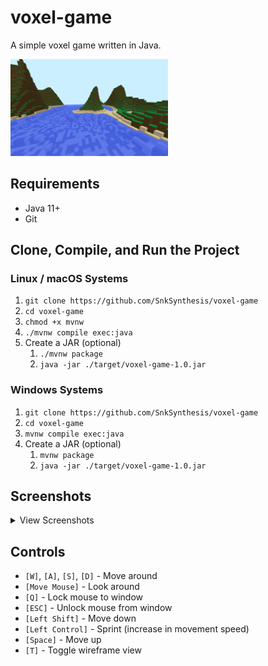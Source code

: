 # voxel-game
A simple voxel game written in Java.

<img src="screenshots/screenshot1.png" alt="Screenshot" width="50%" height="50%">

## Requirements
* Java 11+
* Git

## Clone, Compile, and Run the Project

### Linux / macOS Systems
1. `git clone https://github.com/SnkSynthesis/voxel-game`
2. `cd voxel-game`
3. `chmod +x mvnw `
4. `./mvnw compile exec:java`
5. Create a JAR (optional)
    1. `./mvnw package`
    2. `java -jar ./target/voxel-game-1.0.jar`

### Windows Systems
1. `git clone https://github.com/SnkSynthesis/voxel-game`
2. `cd voxel-game`
3. `mvnw compile exec:java`
4. Create a JAR (optional)
    1. `mvnw package`
    2. `java -jar ./target/voxel-game-1.0.jar`

## Screenshots

<details><summary>View Screenshots</summary>
  
<img src="screenshots/screenshot1.jpg" alt="Screenshot" width="50%" height="50%">
<img src="screenshots/screenshot2.jpg" alt="Screenshot" width="50%" height="50%">
<img src="screenshots/screenshot3.jpg" alt="Screenshot" width="50%" height="50%">
<img src="screenshots/screenshot4.jpg" alt="Screenshot" width="50%" height="50%">
<img src="screenshots/screenshot5.jpg" alt="Screenshot" width="50%" height="50%">
<img src="screenshots/screenshot6.jpg" alt="Screenshot" width="50%" height="50%">
  
</details>

## Controls

* `[W]`, `[A]`, `[S]`, `[D]` - Move around
* `[Move Mouse]` - Look around
* `[Q]` - Lock mouse to window
* `[ESC]` - Unlock mouse from window
* `[Left Shift]` - Move down
* `[Left Control]` - Sprint (increase in movement speed)
* `[Space]` - Move up 
* `[T]` - Toggle wireframe view
